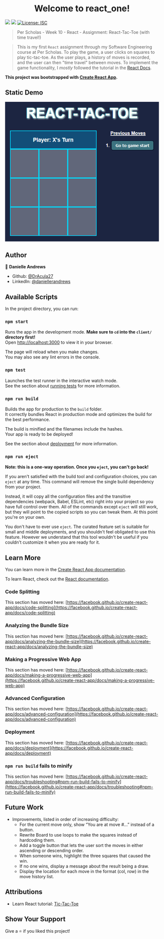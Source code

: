 <h1 align="center">Welcome to react_one!</h1>
<p>
  <img src="https://img.shields.io/badge/npm-%3E%3D9.1.2-blue.svg" />
  <img src="https://img.shields.io/badge/node-%3E%3D18.12.1-blue.svg" />
  <a href="#" target="_blank">
    <img alt="License: ISC" src="https://img.shields.io/github/license/DrAcula27/productStore" />
  </a>
</p>

> Per Scholas - Week 10 - React - Assignment: React-Tac-Toe (with time travel!)

> This is my first `React` assignment through my Software Engineering course at Per Scholas. To play the game, a user clicks on squares to play tic-tac-toe. As the user plays, a history of moves is recorded, and the user can then "time travel" between moves. To implement the game functionality, I _mostly_ followed the tutorial in the [React Docs](https://beta.reactjs.org/learn/tutorial-tic-tac-toe).

**This project was bootstrapped with [Create React App](https://github.com/facebook/create-react-app).**

## Static Demo

![Tic-Tac-Toe Image](./client/src/img/static-demo.png)

## Author

👤 **Danielle Andrews**

- Github: [@DrAcula27](https://github.com/DrAcula27)
- LinkedIn: [@daniellerandrews](https://linkedin.com/in/daniellerandrews)

## Available Scripts

In the project directory, you can run:

### `npm start`

Runs the app in the development mode. **Make sure to `cd` into the `client/` directory first!** \
Open [http://localhost:3000](http://localhost:3000) to view it in your browser.

The page will reload when you make changes.\
You may also see any lint errors in the console.

### `npm test`

Launches the test runner in the interactive watch mode.\
See the section about [running tests](https://facebook.github.io/create-react-app/docs/running-tests) for more information.

### `npm run build`

Builds the app for production to the `build` folder.\
It correctly bundles React in production mode and optimizes the build for the best performance.

The build is minified and the filenames include the hashes.\
Your app is ready to be deployed!

See the section about [deployment](https://facebook.github.io/create-react-app/docs/deployment) for more information.

### `npm run eject`

**Note: this is a one-way operation. Once you `eject`, you can't go back!**

If you aren't satisfied with the build tool and configuration choices, you can `eject` at any time. This command will remove the single build dependency from your project.

Instead, it will copy all the configuration files and the transitive dependencies (webpack, Babel, ESLint, etc) right into your project so you have full control over them. All of the commands except `eject` will still work, but they will point to the copied scripts so you can tweak them. At this point you're on your own.

You don't have to ever use `eject`. The curated feature set is suitable for small and middle deployments, and you shouldn't feel obligated to use this feature. However we understand that this tool wouldn't be useful if you couldn't customize it when you are ready for it.

## Learn More

You can learn more in the [Create React App documentation](https://facebook.github.io/create-react-app/docs/getting-started).

To learn React, check out the [React documentation](https://reactjs.org/).

### Code Splitting

This section has moved here: [https://facebook.github.io/create-react-app/docs/code-splitting](https://facebook.github.io/create-react-app/docs/code-splitting)

### Analyzing the Bundle Size

This section has moved here: [https://facebook.github.io/create-react-app/docs/analyzing-the-bundle-size](https://facebook.github.io/create-react-app/docs/analyzing-the-bundle-size)

### Making a Progressive Web App

This section has moved here: [https://facebook.github.io/create-react-app/docs/making-a-progressive-web-app](https://facebook.github.io/create-react-app/docs/making-a-progressive-web-app)

### Advanced Configuration

This section has moved here: [https://facebook.github.io/create-react-app/docs/advanced-configuration](https://facebook.github.io/create-react-app/docs/advanced-configuration)

### Deployment

This section has moved here: [https://facebook.github.io/create-react-app/docs/deployment](https://facebook.github.io/create-react-app/docs/deployment)

### `npm run build` fails to minify

This section has moved here: [https://facebook.github.io/create-react-app/docs/troubleshooting#npm-run-build-fails-to-minify](https://facebook.github.io/create-react-app/docs/troubleshooting#npm-run-build-fails-to-minify)

## Future Work

- Improvements, listed in order of increasing difficulty:
  - For the current move only, show “You are at move #…” instead of a button.
  - Rewrite Board to use loops to make the squares instead of hardcoding them.
  - Add a toggle button that lets the user sort the moves in either ascending or descending order.
  - When someone wins, highlight the three squares that caused the win.
  - If no one wins, display a message about the result being a draw.
  - Display the location for each move in the format (col, row) in the move history list.

## Attributions

- Learn React tutorial: [Tic-Tac-Toe](https://beta.reactjs.org/learn/tutorial-tic-tac-toe)

## Show Your Support

Give a ⭐️ if you liked this project!
